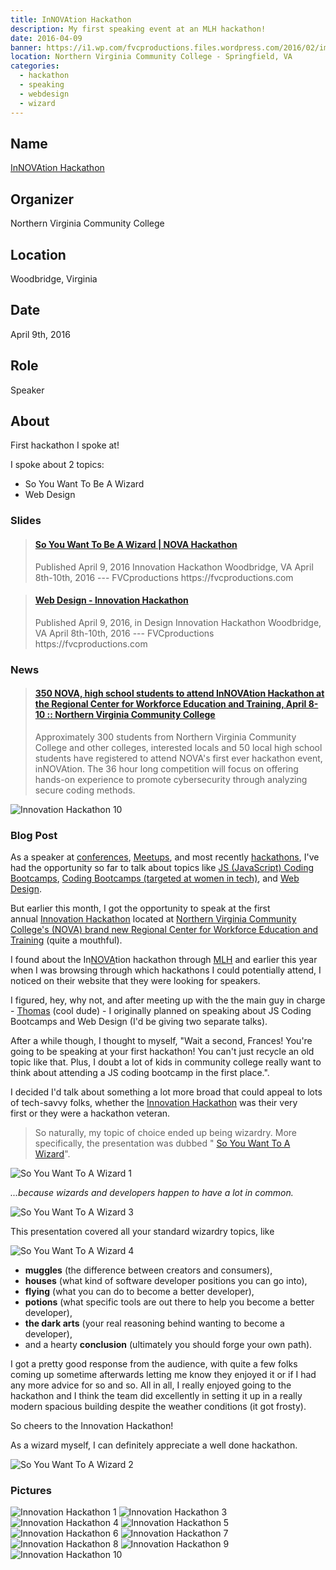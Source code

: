 ```yaml
---
title: InNOVAtion Hackathon
description: My first speaking event at an MLH hackathon!
date: 2016-04-09
banner: https://i1.wp.com/fvcproductions.files.wordpress.com/2016/02/img_0975.jpg
location: Northern Virginia Community College - Springfield, VA
categories:
  - hackathon
  - speaking
  - webdesign
  - wizard
---
```


## Name

[InNOVAtion Hackathon](https://novahackathon.org)

## Organizer

Northern Virginia Community College

## Location

Woodbridge, Virginia

## Date

April 9th, 2016

## Role

Speaker

## About

First hackathon I spoke at!

I spoke about 2 topics:

- So You Want To Be A Wizard
- Web Design

### Slides

<blockquote class="embedly-card"><h4><a href="https://www.slideshare.net/FVCproductions/2016-0409-nova-hackathon-so-you-want-to-be-a-wizard">So You Want To Be A Wizard | NOVA Hackathon</a></h4><p>Published April 9, 2016 Innovation Hackathon Woodbridge, VA April 8th-10th, 2016 --- FVCproductions https://fvcproductions.com</p></blockquote>
<script async src="//cdn.embedly.com/widgets/platform.js" charset="UTF-8"></script>

<blockquote class="embedly-card"><h4><a href="https://www.slideshare.net/FVCproductions/2016-0409-nova-hackathon-web-design">Web Design - Innovation Hackathon</a></h4><p>Published April 9, 2016, in Design Innovation Hackathon Woodbridge, VA April 8th-10th, 2016 --- FVCproductions https://fvcproductions.com</p></blockquote>
<script async src="//cdn.embedly.com/widgets/platform.js" charset="UTF-8"></script>

### News

<blockquote class="embedly-card"><h4><a href="https://www.nvcc.edu/news/media-alerts/nova-hackathon.html">350 NOVA, high school students to attend InNOVAtion Hackathon at the Regional Center for Workforce Education and Training, April 8-10 :: Northern Virginia Community College</a></h4><p>Approximately 300 students from Northern Virginia Community College and other colleges, interested locals and 50 local high school students have registered to attend NOVA's first ever hackathon event, inNOVAtion. The 36 hour long competition will focus on offering hands-on experience to promote cybersecurity through analyzing secure coding methods.</p></blockquote>
<script async src="//cdn.embedly.com/widgets/platform.js" charset="UTF-8"></script>

![Innovation Hackathon 10](https://i.imgur.com/s7aRRJq.png)

### Blog Post

As a speaker at [conferences](https://capwic.org/conference-details/birds-of-a-feather/), [Meetups](https://www.meetup.com/NorfolkJS/events/227490794/), and most recently [hackathons](https://novahackathon.org), I've had the opportunity so far to talk about topics like [JS (JavaScript) Coding Bootcamps](https://speakerdeck.com/fvcproductions/hrdevfest-web-design), [Coding Bootcamps (targeted at women in tech)](https://speakerdeck.com/fvcproductions/capwic-2016), and [Web Design](https://speakerdeck.com/fvcproductions/hrdevfest-web-design).

But earlier this month, I got the opportunity to speak at the first annual [Innovation Hackathon](https://www.novahackathon.org/) located at [Northern Virginia Community College's (NOVA) brand new Regional Center for Workforce Education and Training](https://www.nvcc.edu/rcwet/) (quite a mouthful).

I found about the In[NOVA](https://www.nvcc.edu/)tion hackathon through [MLH](https://mlh.io) and earlier this year when I was browsing through which hackathons I could potentially attend, I noticed on their website that they were looking for speakers.

I figured, hey, why not, and after meeting up with the the main guy in charge - [Thomas](https://www.linkedin.com/in/thomas-mitchell-4ab60077) (cool dude) - I originally planned on speaking about JS Coding Bootcamps and Web Design (I'd be giving two separate talks).

After a while though, I thought to myself, "Wait a second, Frances! You're going to be speaking at your first hackathon! You can't just recycle an old topic like that. Plus, I doubt a lot of kids in community college really want to think about attending a JS coding bootcamp in the first place.".

I decided I'd talk about something a lot more broad that could appeal to lots of tech-savvy folks, whether the [Innovation Hackathon](https://www.novahackathon.org/) was their very first or they were a hackathon veteran.

> So naturally, my topic of choice ended up being wizardry. More specifically, the presentation was dubbed " [So You Want To A Wizard](https://speakerdeck.com/fvcproductions/so-you-want-to-be-a-wizard)".

![So You Want To A Wizard 1](https://i.imgur.com/DEwWLeQ.jpg)

_...because wizards and developers happen to have a lot in common._

![So You Want To A Wizard 3](https://i.imgur.com/NzAHDp1.jpg)

This presentation covered all your standard wizardry topics, like

![So You Want To A Wizard 4](https://i.imgur.com/0PoPdnY.jpg)

- **muggles** (the difference between creators and consumers),
- **houses** (what kind of software developer positions you can go into),
- **flying** (what you can do to become a better developer),
- **potions** (what specific tools are out there to help you become a better developer),
- **the dark arts** (your real reasoning behind wanting to become a developer),
- and a hearty **conclusion** (ultimately you should forge your own path).

I got a pretty good response from the audience, with quite a few folks coming up sometime afterwards letting me know they enjoyed it or if I had any more advice for so and so. All in all, I really enjoyed going to the hackathon and I think the team did excellently in setting it up in a really modern spacious building despite the weather conditions (it got frosty).

So cheers to the Innovation Hackathon!

As a wizard myself, I can definitely appreciate a well done hackathon.

![So You Want To A Wizard 2](https://i.imgur.com/eZ7IkF4.jpg)

### Pictures

![Innovation Hackathon 1](https://i1.wp.com/fvcproductions.files.wordpress.com/2016/02/img_4576.jpg)
![Innovation Hackathon 3](https://i0.wp.com/fvcproductions.files.wordpress.com/2016/02/img_0986.jpg)
![Innovation Hackathon 4](https://i2.wp.com/fvcproductions.files.wordpress.com/2016/02/img_4579.jpg)
![Innovation Hackathon 5](https://i2.wp.com/fvcproductions.files.wordpress.com/2016/02/img_0969.jpg)
![Innovation Hackathon 6](https://i2.wp.com/fvcproductions.files.wordpress.com/2016/06/nova-2.jpg)
![Innovation Hackathon 7](https://i2.wp.com/fvcproductions.files.wordpress.com/2016/06/nova-6.jpg)
![Innovation Hackathon 8](https://i2.wp.com/fvcproductions.files.wordpress.com/2016/06/nova-5.jpg)
![Innovation Hackathon 9](https://i1.wp.com/fvcproductions.files.wordpress.com/2016/02/img_0975.jpg)
![Innovation Hackathon 10](https://i.imgur.com/BqiFTqF.jpg)
